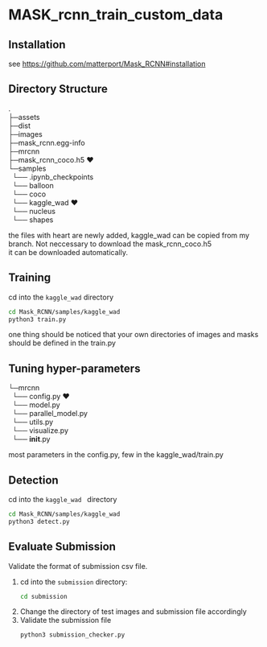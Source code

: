 # MASK_rcnn_train_custom_data
## Installation
see https://github.com/matterport/Mask_RCNN#installation
## Directory Structure
.<br />
├─assets<br />
├─dist<br />
├─images<br />
├─mask_rcnn.egg-info<br />
├─mrcnn<br />
├─mask_rcnn_coco.h5 :heart: <br />
└─samples<br />
&nbsp;   └── .ipynb_checkpoints<br />
&nbsp;    └── balloon<br />
&nbsp;    └── coco<br />
&nbsp;    └── kaggle_wad :heart: <br />
&nbsp;    └── nucleus<br />
&nbsp;    └── shapes<br />

the files with heart are newly added, kaggle_wad can be copied from my branch. Not neccessary to download the mask_rcnn_coco.h5<br />
it can be downloaded automatically.

## Training
cd into the `kaggle_wad` directory<br />
```bash
cd Mask_RCNN/samples/kaggle_wad
python3 train.py
```
one thing should be noticed that your own directories of images and masks should be defined in the train.py

## Tuning hyper-parameters
 └─mrcnn <br />
&nbsp;   └── config.py :heart: <br />
&nbsp;    └── model.py<br />
&nbsp;    └── parallel_model.py<br />
&nbsp;    └── utils.py <br />
&nbsp;    └── visualize.py <br />
&nbsp;    └── __init__.py<br />

most parameters in the config.py, few in the kaggle_wad/train.py

## Detection
cd into the `kaggle_wad ` directory<br />
```bash
cd Mask_RCNN/samples/kaggle_wad
python3 detect.py
```

## Evaluate Submission
Validate the format of submission csv file.
1. cd into the `submission` directory: 
	```bash
	cd submission
	```
2. Change the directory of test images and submission file accordingly
3. Validate the submission file
	```bash
	python3 submission_checker.py
	```	